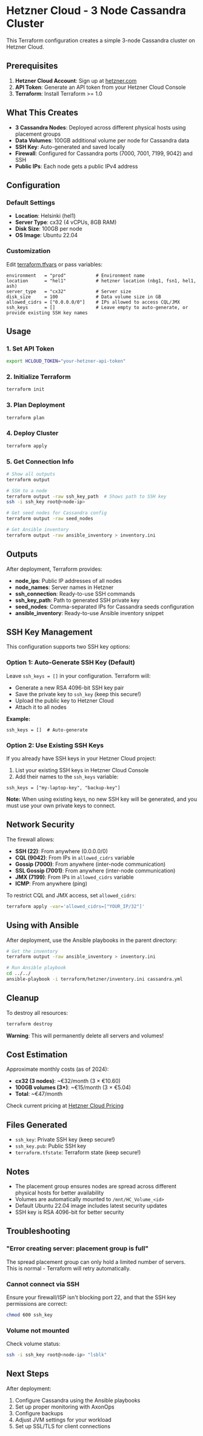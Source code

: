 # Hetzner Cloud - 3 Node Cassandra Cluster

This Terraform configuration creates a simple 3-node Cassandra cluster on Hetzner Cloud.

## Prerequisites

1. **Hetzner Cloud Account**: Sign up at [hetzner.com](https://www.hetzner.com/cloud)
2. **API Token**: Generate an API token from your Hetzner Cloud Console
3. **Terraform**: Install Terraform >= 1.0

## What This Creates

- **3 Cassandra Nodes**: Deployed across different physical hosts using placement groups
- **Data Volumes**: 100GB additional volume per node for Cassandra data
- **SSH Key**: Auto-generated and saved locally
- **Firewall**: Configured for Cassandra ports (7000, 7001, 7199, 9042) and SSH
- **Public IPs**: Each node gets a public IPv4 address

## Configuration

### Default Settings

- **Location**: Helsinki (hel1)
- **Server Type**: cx32 (4 vCPUs, 8GB RAM)
- **Disk Size**: 100GB per node
- **OS Image**: Ubuntu 22.04

### Customization

Edit [terraform.tfvars](terraform.tfvars) or pass variables:

```hcl
environment   = "prod"           # Environment name
location      = "hel1"           # hetzner location (nbg1, fsn1, hel1, ash)
server_type   = "cx32"           # Server size
disk_size     = 100              # Data volume size in GB
allowed_cidrs = ["0.0.0.0/0"]    # IPs allowed to access CQL/JMX
ssh_keys      = []               # Leave empty to auto-generate, or provide existing SSH key names
```

## Usage

### 1. Set API Token

```bash
export HCLOUD_TOKEN="your-hetzner-api-token"
```

### 2. Initialize Terraform

```bash
terraform init
```

### 3. Plan Deployment

```bash
terraform plan
```

### 4. Deploy Cluster

```bash
terraform apply
```

### 5. Get Connection Info

```bash
# Show all outputs
terraform output

# SSH to a node
terraform output -raw ssh_key_path  # Shows path to SSH key
ssh -i ssh_key root@<node-ip>

# Get seed nodes for Cassandra config
terraform output -raw seed_nodes

# Get Ansible inventory
terraform output -raw ansible_inventory > inventory.ini
```

## Outputs

After deployment, Terraform provides:

- **node_ips**: Public IP addresses of all nodes
- **node_names**: Server names in Hetzner
- **ssh_connection**: Ready-to-use SSH commands
- **ssh_key_path**: Path to generated SSH private key
- **seed_nodes**: Comma-separated IPs for Cassandra seeds configuration
- **ansible_inventory**: Ready-to-use Ansible inventory snippet

## SSH Key Management

This configuration supports two SSH key options:

### Option 1: Auto-Generate SSH Key (Default)

Leave `ssh_keys = []` in your configuration. Terraform will:
- Generate a new RSA 4096-bit SSH key pair
- Save the private key to `ssh_key` (keep this secure!)
- Upload the public key to Hetzner Cloud
- Attach it to all nodes

**Example:**
```hcl
ssh_keys = []  # Auto-generate
```

### Option 2: Use Existing SSH Keys

If you already have SSH keys in your Hetzner Cloud project:

1. List your existing SSH keys in Hetzner Cloud Console
2. Add their names to the `ssh_keys` variable:

```hcl
ssh_keys = ["my-laptop-key", "backup-key"]
```

**Note:** When using existing keys, no new SSH key will be generated, and you must use your own private keys to connect.

## Network Security

The firewall allows:
- **SSH (22)**: From anywhere (0.0.0.0/0)
- **CQL (9042)**: From IPs in `allowed_cidrs` variable
- **Gossip (7000)**: From anywhere (inter-node communication)
- **SSL Gossip (7001)**: From anywhere (inter-node communication)
- **JMX (7199)**: From IPs in `allowed_cidrs` variable
- **ICMP**: From anywhere (ping)

To restrict CQL and JMX access, set `allowed_cidrs`:

```bash
terraform apply -var='allowed_cidrs=["YOUR_IP/32"]'
```

## Using with Ansible

After deployment, use the Ansible playbooks in the parent directory:

```bash
# Get the inventory
terraform output -raw ansible_inventory > inventory.ini

# Run Ansible playbook
cd ../../
ansible-playbook -i terraform/hetzner/inventory.ini cassandra.yml
```

## Cleanup

To destroy all resources:

```bash
terraform destroy
```

**Warning**: This will permanently delete all servers and volumes!

## Cost Estimation

Approximate monthly costs (as of 2024):
- **cx32 (3 nodes)**: ~€32/month (3 × €10.60)
- **100GB volumes (3×)**: ~€15/month (3 × €5.04)
- **Total**: ~€47/month

Check current pricing at [Hetzner Cloud Pricing](https://www.hetzner.com/cloud#pricing)

## Files Generated

- `ssh_key`: Private SSH key (keep secure!)
- `ssh_key.pub`: Public SSH key
- `terraform.tfstate`: Terraform state (keep secure!)

## Notes

- The placement group ensures nodes are spread across different physical hosts for better availability
- Volumes are automatically mounted to `/mnt/HC_Volume_<id>`
- Default Ubuntu 22.04 image includes latest security updates
- SSH key is RSA 4096-bit for better security

## Troubleshooting

### "Error creating server: placement group is full"
The spread placement group can only hold a limited number of servers. This is normal - Terraform will retry automatically.

### Cannot connect via SSH
Ensure your firewall/ISP isn't blocking port 22, and that the SSH key permissions are correct:
```bash
chmod 600 ssh_key
```

### Volume not mounted
Check volume status:
```bash
ssh -i ssh_key root@<node-ip> "lsblk"
```

## Next Steps

After deployment:
1. Configure Cassandra using the Ansible playbooks
2. Set up proper monitoring with AxonOps
3. Configure backups
4. Adjust JVM settings for your workload
5. Set up SSL/TLS for client connections

